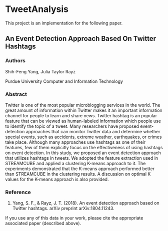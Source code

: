 # TweetAnalysis

This project is an implementation for the following paper.

## An Event Detection Approach Based On Twitter Hashtags

### Authors
Shih-Feng Yang, Julia Taylor Rayz

Purdue University Computer and Information Technology

### Abstract
Twitter is one of the most popular microblogging services in the world. The great amount of information within Twitter makes it an important information channel for people to learn and share news. Twitter hashtag is an popular feature that can be viewed as human-labeled information which people use to identify the topic of a tweet. Many researchers have proposed event-detection approaches that can monitor Twitter data and determine whether special events, such as accidents, extreme weather, earthquakes, or crimes take place. Although many approaches use hashtags as one of their features, few of them explicitly focus on the effectiveness of using hashtags on event detection. In this study, we proposed an event detection approach that utilizes hashtags in tweets. We adopted the feature extraction used in STREAMCUBE and applied a clustering K-means approach to it. The experiments demonstrated that the K-means approach performed better than STREAMCUBE in the clustering results. A discussion on optimal K values for the K-means approach is also provided.

### Reference
1. Yang, S. F., & Rayz, J. T. (2018). An event detection approach based on Twitter hashtags. arXiv preprint arXiv:1804.11243.


If you use any of this data in your work, please cite the appropriate associated paper (described above).
